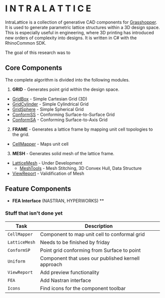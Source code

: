# I N T R A L A T T I C E 

IntraLattice is a collection of generative CAD components for [Grasshopper](http://www.grasshopper3d.com/). It is used to generate parametric lattice structures within a 3D design space. This is especially useful in engineering, where 3D printing has introduced new orders of complexity into designs. It is written in C# with the RhinoCommon SDK.

The goal of this research was to

## Core Components

The complete algorithm is divided into the following modules.

1. **GRID** - Generates point grid within the design space.
  * [GridBox](../master/src/IntraLattice/GridBox.cs) - Simple Cartesian Grid (3D)
  * [GridCylinder](../master/src/IntraLattice/GridCylinder.cs) - Simple Cylindrical Grid
  * [GridSphere](../master/src/IntraLattice/GridSphere.cs) - Simple Spherical Grid
  * [ConformSS](../master/src/IntraLattice/ConformSS.cs) - Conforming Surface-to-Surface Grid
  * [ConformSA](../master/src/IntraLattice/ConformSA.cs) - Conforming Surface-to-Axis Grid

2. **FRAME** - Generates a lattice frame by mapping unit cell topologies to the grid.
  * [CellMapper](../master/src/IntraLattice/CellMapper.cs) - Maps unit cell

3. **MESH** - Generates solid mesh of the lattice frame.
  * [LatticeMesh](../master/src/IntraLattice/LatticeMesh.cs) - Under Development
    * [MeshTools](../master/src/IntraLattice/MeshTools.cs) - Mesh Stitching, 3D Convex Hull, Data Structure
  * [ViewReport](../master/src/IntraLattice/ViewReport.cs) - Validification of Mesh

## Feature Components

  * **FEA Interface** (NASTRAN, HYPERWORKS)
**



### Stuff that isn't done yet

Task | Description 
--- | --- 
`CellMapper` | Component to map unit cell to conformal grid 
`LatticeMesh` | Needs to be finished by friday
`ConformSP` | Point grid conforming from Surface to point
`Uniform` | Component that uses our published kernell approach
`ViewReport` | Add preview functionality
`FEA` | Add Nastran interface
`Icons` | Find icons for the component toolbar
